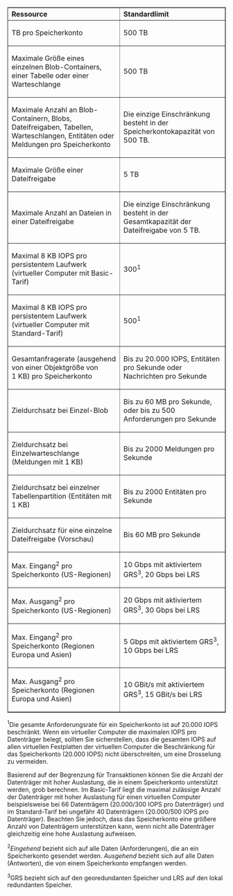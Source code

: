 <table cellspacing="0" border="1">
<tr>
   <th align="left" valign="middle">Ressource</th>
   <th align="left" valign="middle">Standardlimit</th>
</tr>
<tr>
   <td valign="middle"><p>TB pro Speicherkonto</p></td>
   <td valign="middle"><p>500&#160;TB</p></td>
</tr>
<tr>
   <td valign="middle"><p>Maximale Größe eines einzelnen Blob-Containers, einer Tabelle oder einer Warteschlange</p></td>
   <td valign="middle"><p>500&#160;TB</p></td>
</tr>
<tr>
   <td valign="middle"><p>Maximale Anzahl an Blob-Containern, Blobs, Dateifreigaben, Tabellen, Warteschlangen, Entitäten oder Meldungen pro Speicherkonto</p></td>
   <td valign="middle"><p>Die einzige Einschränkung besteht in der Speicherkontokapazität von 500&#160;TB.</p></td>
</tr>
<tr>
   <td valign="middle"><p>Maximale Größe einer Dateifreigabe</p></td>
   <td valign="middle"><p>5&#160;TB</p></td>
</tr>
<tr>
   <td valign="middle"><p>Maximale Anzahl an Dateien in einer Dateifreigabe</p></td>
   <td valign="middle"><p>Die einzige Einschränkung besteht in der Gesamtkapazität der Dateifreigabe von 5&#160;TB.</p></td>
</tr>
<tr>
   <td valign="middle"><p>Maximal 8 KB IOPS pro persistentem Laufwerk (virtueller Computer mit Basic-Tarif)</p></td>
   <td valign="middle"><p>300<sup>1</sup></p></td>
</tr>
<tr>
   <td valign="middle"><p>Maximal 8 KB IOPS pro persistentem Laufwerk (virtueller Computer mit Standard-Tarif)</p></td>
   <td valign="middle"><p>500<sup>1</sup></p></td>
</tr>
<tr>
   <td valign="middle"><p>Gesamtanfragerate (ausgehend von einer Objektgröße von 1&#160;KB) pro Speicherkonto</p></td>
   <td valign="middle"><p>Bis zu 20.000 IOPS, Entitäten pro Sekunde oder Nachrichten pro Sekunde</p></td>
</tr>
<tr>
   <td valign="middle"><p>Zieldurchsatz bei Einzel-Blob</p></td>
   <td valign="middle"><p>Bis zu 60&#160;MB pro Sekunde, oder bis zu 500 Anforderungen pro Sekunde</p></td>
</tr>
<tr>
   <td valign="middle"><p>Zieldurchsatz bei Einzelwarteschlange (Meldungen mit 1&#160;KB)</p></td>
   <td valign="middle"><p>Bis zu 2000 Meldungen pro Sekunde</p></td>
</tr>
<tr>
   <td valign="middle"><p>Zieldurchsatz bei einzelner Tabellenpartition (Entitäten mit 1&#160;KB)</p></td>
   <td valign="middle"><p>Bis zu 2000 Entitäten pro Sekunde</p></td>
</tr>
<tr>
   <td valign="middle"><p>Zieldurchsatz für eine einzelne Dateifreigabe (Vorschau)</p></td>
   <td valign="middle"><p>Bis 60 MB pro Sekunde</p></td>
</tr>
<tr>
   <td valign="middle"><p>Max. Eingang<sup>2</sup> pro Speicherkonto (US-Regionen)</p></td>
   <td valign="middle"><p>10 Gbps mit aktiviertem GRS<sup>3</sup>, 20 Gbps bei LRS</p></td>
</tr>
<tr>
   <td valign="middle"><p>Max. Ausgang<sup>2</sup> pro Speicherkonto (US-Regionen)</p></td>
   <td valign="middle"><p>20&#160;Gbps mit aktiviertem GRS<sup>3</sup>, 30&#160;Gbps bei LRS</p></td>
</tr>
<tr>
   <td valign="middle"><p>Max. Eingang<sup>2</sup> pro Speicherkonto (Regionen Europa und Asien)</p></td>
   <td valign="middle"><p>5&#160;Gbps mit aktiviertem GRS<sup>3</sup>, 10&#160;Gbps bei LRS</p></td>
</tr>
<tr>
   <td valign="middle"><p>Max. Ausgang<sup>2</sup> pro Speicherkonto (Regionen Europa und Asien)</p></td>
   <td valign="middle"><p>10&#160;GBit/s mit aktiviertem GRS<sup>3</sup>, 15&#160;GBit/s bei LRS</p></td>
</tr>
</table>

<sup>1</sup>Die gesamte Anforderungsrate für ein Speicherkonto ist auf 20.000 IOPS beschränkt. Wenn ein virtueller Computer die maximalen IOPS pro Datenträger belegt, sollten Sie sicherstellen, dass die gesamten IOPS auf allen virtuellen Festplatten der virtuellen Computer die Beschränkung für das Speicherkonto (20.000 IOPS) nicht überschreiten, um eine Drosselung zu vermeiden.

Basierend auf der Begrenzung für Transaktionen können Sie die Anzahl der Datenträger mit hoher Auslastung, die in einem Speicherkonto unterstützt werden, grob berechnen. Im Basic-Tarif liegt die maximal zulässige Anzahl der Datenträger mit hoher Auslastung für einen virtuellen Computer beispielsweise bei 66 Datenträgern (20.000/300 IOPS pro Datenträger) und im Standard-Tarif bei ungefähr 40 Datenträgern (20.000/500 IOPS pro Datenträger). Beachten Sie jedoch, dass das Speicherkonto eine größere Anzahl von Datenträgern unterstützen kann, wenn nicht alle Datenträger gleichzeitig eine hohe Auslastung aufweisen.

<sup>2</sup>*Eingehend* bezieht sich auf alle Daten (Anforderungen), die an ein Speicherkonto gesendet werden. *Ausgehend* bezieht sich auf alle Daten (Antworten), die von einem Speicherkonto empfangen werden.

<sup>3</sup>GRS bezieht sich auf den georedundanten Speicher und LRS auf den lokal redundanten Speicher.

<!---HONumber=July15_HO3-->